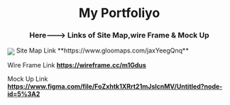 <h1 align="center">My Portfoliyo</h1>
<h3 align="center">Here---> Links of Site Map,wire Frame & Mock Up</h3>
<image align="center" src="assests\readme\Screenshot (322).png">
 Site Map Link **https://www.gloomaps.com/jaxYeegQnq**
 
 Wire Frame Link **https://wireframe.cc/m1Gdus**
 
 Mock Up Link **https://www.figma.com/file/FoZxhtk1XRrt21mJslcnMV/Untitled?node-id=5%3A2**

